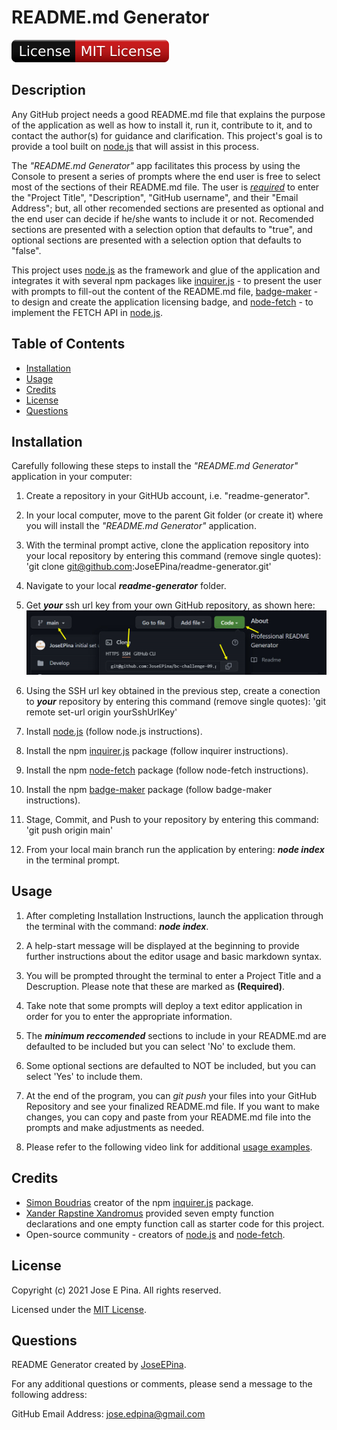 # README.md Generator

![License Badge](./assets/images/badge.svg)
## Description


Any GitHub project needs a good README.md file that explains the purpose of the application as well as how to install it, run it, contribute to it, and to contact the author(s) for guidance and clarification. This project's goal is to provide a tool built on [node.js](https://nodejs.org/en/about/) that will assist in this process.

The _"README.md Generator"_ app facilitates this process by using the Console to present a series of prompts where the end user is free to select most of the sections of their README.md file. The user is <span style="text-decoration: underline">_required_</span> to enter the "Project Title", "Description", "GitHub username", and their "Email Address"; but, all other recomended sections are presented as optional and the end user can decide if he/she wants to include it or not. Recomended sections are presented with a selection option that defaults to "true", and optional sections are presented with a selection option that defaults to "false".

This project uses [node.js](https://nodejs.org/en/about/) as the framework and glue of the application and integrates it with several npm packages like [inquirer.js](https://www.npmjs.com/package/inquirer) - to present the user with prompts to fill-out the content of the README.md file, [badge-maker](https://www.npmjs.com/package/badge-maker) - to design and create the application licensing badge, and [node-fetch](https://www.npmjs.com/package/node-fetch) - to implement the FETCH API in [node.js](https://nodejs.org/en/about/).

## Table of Contents

* [Installation](#installation)
* [Usage](#usage)
* [Credits](#credits)
* [License](#license)
* [Questions](#questions)
## Installation

Carefully following these steps to install the _"README.md Generator"_ application in your computer:

1. Create a repository in your GitHUb account, i.e. "readme-generator".

2. In your local computer, move to the parent Git folder (or create it) where you will install the _"README.md Generator"_ application.

3. With the terminal prompt active, clone the application repository into your local repository by entering this command (remove single quotes): 'git clone git@github.com:JoseEPina/readme-generator.git'

4. Navigate to your local **_readme-generator_** folder.

5. Get **_your_** ssh url key from your own GitHub repository, as shown here: ![Get your remote SSH url key](./assets/images/getYourSshUrl.png)

6. Using the SSH url key obtained in the previous step, create a conection to **_your_** repository by entering this command (remove single quotes): 'git remote set-url origin yourSshUrlKey'

7. Install [node.js](https://nodejs.org/en/) (follow node.js instructions).

8. Install the npm [inquirer.js](https://www.npmjs.com/package/inquirer) package (follow inquirer instructions).

9. Install the npm [node-fetch](https://www.npmjs.com/package/node-fetch) package (follow node-fetch instructions).

10.   Install the npm [badge-maker](https://www.npmjs.com/package/badge-maker) package (follow badge-maker instructions).

11.   Stage, Commit, and Push to your repository by entering this command: 'git push origin main'

12.   From your local main branch run the application by entering: **_node index_** in the terminal prompt.

## Usage

1. After completing Installation Instructions, launch the application through the terminal with the command: _**node index**_.

2. A help-start message will be displayed at the beginning to provide further instructions about the editor usage and basic markdown syntax.

3. You will be prompted throught the terminal to enter a Project Title and a Descruption. Please note that these are marked as **(Required)**.

4. Take note that some prompts will deploy a text editor application in order for you to enter the appropriate information.

5. The _**minimum reccomended**_ sections to include in your README.md are defaulted to be included but you can select 'No' to exclude them.

6. Some optional sections are defaulted to NOT be included, but you can select 'Yes' to include them.

7. At the end of the program, you can _git push_ your files into your GitHub Repository and see your finalized README.md file. If you want to make changes, you can
   copy and paste from your README.md file into the prompts and make adjustments as needed.

8. Please refer to the following video link for additional [usage examples](https://drive.google.com/file/d/1y23PSlKCuoO_wQvGMAcWKsHr1Sp95J6j/view).

## Credits

-  [Simon Boudrias](https://github.com/SBoudrias) creator of the npm [inquirer.js](https://www.npmjs.com/package/inquirer) package.
-  [Xander Rapstine Xandromus](https://github.com/Xandromus) provided seven empty function declarations and one empty function call as starter code for this project.
-  Open-source community - creators of [node.js](https://nodejs.org/en/about/) and [node-fetch](https://www.npmjs.com/package/node-fetch).

## License


   Copyright (c) 2021 Jose E Pina. All rights reserved.
   
   Licensed under the [MIT License](https://choosealicense.com/licenses/mit).

## Questions



README Generator created by [JoseEPina](https://github.com/JoseEPina).

For any additional questions or comments, please send a message to the following address:

GitHub Email Address: [jose.edpina@gmail.com](<jose.edpina@gmail.com>)


